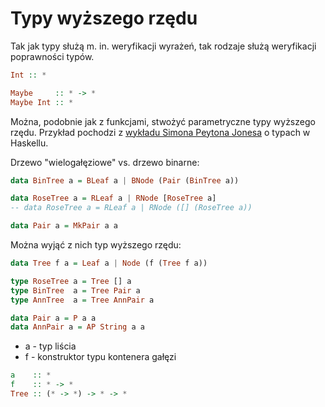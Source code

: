 # Typy wyższego rzędu
Tak jak typy służą m. in. weryfikacji wyrażeń, tak rodzaje służą weryfikacji poprawności typów.

```haskell
Int :: *

Maybe     :: * -> *
Maybe Int :: *
```

Można, podobnie jak z funkcjami, stwożyć parametryczne typy wyższego rzędu. Przykład pochodzi z [wykładu Simona Peytona Jonesa](https://www.youtube.com/watch?v=brE_dyedGm0) o typach w Haskellu.

Drzewo "wielogałęziowe" vs. drzewo binarne:
```haskell
data BinTree a = BLeaf a | BNode (Pair (BinTree a))

data RoseTree a = RLeaf a | RNode [RoseTree a]
-- data RoseTree a = RLeaf a | RNode ([] (RoseTree a))

data Pair a = MkPair a a
```

Można wyjąć z nich typ wyższego rzędu:
```haskell
data Tree f a = Leaf a | Node (f (Tree f a))

type RoseTree a = Tree [] a
type BinTree  a = Tree Pair a
type AnnTree  a = Tree AnnPair a

data Pair a = P a a
data AnnPair a = AP String a a
```

* a - typ liścia
* f - konstruktor typu kontenera gałęzi
```haskell
a    :: *
f    :: * -> *
Tree :: (* -> *) -> * -> *
```
